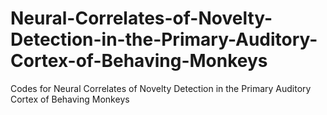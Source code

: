 # Neural-Correlates-of-Novelty-Detection-in-the-Primary-Auditory-Cortex-of-Behaving-Monkeys
Codes for Neural Correlates of Novelty Detection in the Primary Auditory Cortex of Behaving Monkeys
